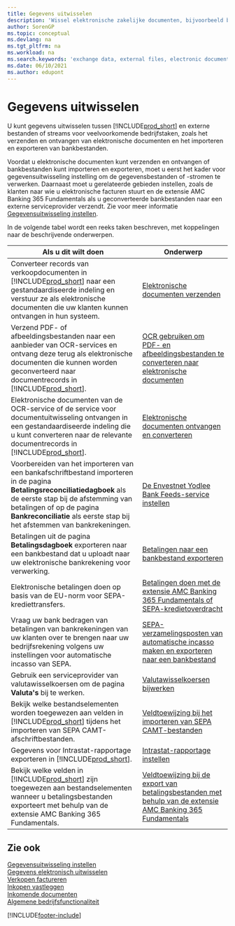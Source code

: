 ```yaml
---
title: Gegevens uitwisselen
description: 'Wissel elektronische zakelijke documenten, bijvoorbeeld bankbestanden, uit tussen Business Central en externe partijen.'
author: SorenGP
ms.topic: conceptual
ms.devlang: na
ms.tgt_pltfrm: na
ms.workload: na
ms.search.keywords: 'exchange data, external files, electronic documents, AMC Banking, OCT, SEPA'
ms.date: 06/10/2021
ms.author: edupont
---
```

# <a name="exchanging-data"></a><a name="exchanging-data"></a>Gegevens uitwisselen
U kunt gegevens uitwisselen tussen [!INCLUDE[prod_short](includes/prod_short.md)] en externe bestanden of streams voor veelvoorkomende bedrijfstaken, zoals het verzenden en ontvangen van elektronische documenten en het importeren en exporteren van bankbestanden.  

Voordat u elektronische documenten kunt verzenden en ontvangen of bankbestanden kunt importeren en exporteren, moet u eerst het kader voor gegevensuitwisseling instelling om de gegevensbestanden of -stromen te verwerken. Daarnaast moet u gerelateerde gebieden instellen, zoals de klanten naar wie u elektronische facturen stuurt en de extensie AMC Banking 365 Fundamentals als u geconverteerde bankbestanden naar een externe serviceprovider verzendt. Zie voor meer informatie [Gegevensuitwisseling instellen](across-set-up-data-exchange.md).  

 In de volgende tabel wordt een reeks taken beschreven, met koppelingen naar de beschrijvende onderwerpen.  

|**Als u dit wilt doen**|**Onderwerp**|  
|------------|-------------|  
|Converteer records van verkoopdocumenten in [!INCLUDE[prod_short](includes/prod_short.md)] naar een gestandaardiseerde indeling en verstuur ze als elektronische documenten die uw klanten kunnen ontvangen in hun systeem.|[Elektronische documenten verzenden](sales-how-to-send-electronic-documents.md)|  
|Verzend PDF- of afbeeldingsbestanden naar een aanbieder van OCR-services en ontvang deze terug als elektronische documenten die kunnen worden geconverteerd naar documentrecords in [!INCLUDE[prod_short](includes/prod_short.md)].|[OCR gebruiken om PDF- en afbeeldingsbestanden te converteren naar elektronische documenten](across-how-use-ocr-pdf-images-files.md)|  
|Elektronische documenten van de OCR-service of de service voor documentuitwisseling ontvangen in een gestandaardiseerde indeling die u kunt converteren naar de relevante documentrecords in [!INCLUDE[prod_short](includes/prod_short.md)].|[Elektronische documenten ontvangen en converteren](purchasing-how-to-receive-and-convert-electronic-documents.md)|  
|Voorbereiden van het importeren van een bankafschriftbestand importeren in de pagina **Betalingsreconciliatiedagboek** als de eerste stap bij de afstemming van betalingen of op de pagina **Bankreconciliatie** als eerste stap bij het afstemmen van bankrekeningen.|[De Envestnet Yodlee Bank Feeds-service instellen](bank-how-setup-bank-statement-service.md)|  
|Betalingen uit de pagina **Betalingsdagboek** exporteren naar een bankbestand dat u uploadt naar uw elektronische bankrekening voor verwerking.|[Betalingen naar een bankbestand exporteren](finance-make-payments-with-bank-data-conversion-service-or-sepa-credit-transfer.md#exporting-payments-to-a-bank-file)|
|Elektronische betalingen doen op basis van de EU-norm voor SEPA-krediettransfers.|[Betalingen doen met de extensie AMC Banking 365 Fundamentals of SEPA-kredietoverdracht](finance-make-payments-with-bank-data-conversion-service-or-sepa-credit-transfer.md)|  
|Vraag uw bank bedragen van betalingen van bankrekeningen van uw klanten over te brengen naar uw bedrijfsrekening volgens uw instellingen voor automatische incasso van SEPA.|[SEPA-verzamelingsposten van automatische incasso maken en exporteren naar een bankbestand](finance-collect-payments-with-sepa-direct-debit.md#creating-sepa-direct-debit-collection-entries-and-export-to-a-bank-file)|  
|Gebruik een serviceprovider van valutawisselkoersen om de pagina **Valuta's** bij te werken.|[Valutawisselkoersen bijwerken](finance-how-update-currencies.md)|  
|Bekijk welke bestandselementen worden toegewezen aan velden in [!INCLUDE[prod_short](includes/prod_short.md)] tijdens het importeren van SEPA CAMT-afschriftbestanden.|[Veldtoewijzing bij het importeren van SEPA CAMT-bestanden](across-field-mapping-when-importing-sepa-camt-files.md)|  
|Gegevens voor Intrastat-rapportage exporteren in [!INCLUDE[prod_short](includes/prod_short.md)].|[Intrastat-rapportage instellen](finance-how-setup-report-intrastat.md)|
|Bekijk welke velden in [!INCLUDE[prod_short](includes/prod_short.md)] zijn toegewezen aan bestandselementen wanneer u betalingsbestanden exporteert met behulp van de extensie AMC Banking 365 Fundamentals.|[Veldtoewijzing bij de export van betalingsbestanden met behulp van de extensie AMC Banking 365 Fundamentals](across-field-mapping-when-exporting-payment-files-using-bank-data-conversion-service.md)|  

## <a name="see-also"></a><a name="see-also"></a>Zie ook
[Gegevensuitwisseling instellen](across-set-up-data-exchange.md)  
[Gegevens elektronisch uitwisselen](across-data-exchange.md)  
[Verkopen factureren](sales-how-invoice-sales.md)   
[Inkopen vastleggen](purchasing-how-record-purchases.md)  
[Inkomende documenten](across-income-documents.md)  
[Algemene bedrijfsfunctionaliteit](ui-across-business-areas.md)  


[!INCLUDE[footer-include](includes/footer-banner.md)]
